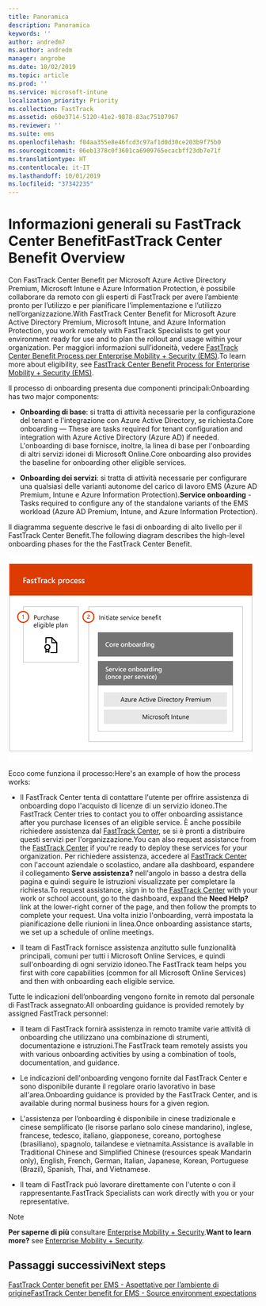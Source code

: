 ```yaml
---
title: Panoramica
description: Panoramica
keywords: ''
author: andredm7
ms.author: andredm
manager: angrobe
ms.date: 10/02/2019
ms.topic: article
ms.prod: ''
ms.service: microsoft-intune
localization_priority: Priority
ms.collection: FastTrack
ms.assetid: e60e3714-5120-41e2-9878-83ac75107967
ms.reviewer: ''
ms.suite: ems
ms.openlocfilehash: f04aa355e8e46fcd3c97af1d0d30ce203b9f75b0
ms.sourcegitcommit: 06eb1378c0f3601ca6909765ecacbff23db7e71f
ms.translationtype: HT
ms.contentlocale: it-IT
ms.lasthandoff: 10/01/2019
ms.locfileid: "37342235"
---
```

# <a name="fasttrack-center-benefit-overview"></a><span data-ttu-id="aae46-103">Informazioni generali su FastTrack Center Benefit</span><span class="sxs-lookup"><span data-stu-id="aae46-103">FastTrack Center Benefit Overview</span></span>

<span data-ttu-id="aae46-104">Con FastTrack Center Benefit per Microsoft Azure Active Directory Premium, Microsoft Intune e Azure Information Protection, è possibile collaborare da remoto con gli esperti di FastTrack per avere l’ambiente pronto per l’utilizzo e per pianificare l’implementazione e l’utilizzo nell’organizzazione.</span><span class="sxs-lookup"><span data-stu-id="aae46-104">With FastTrack Center Benefit for Microsoft Azure Active Directory Premium, Microsoft Intune, and Azure Information Protection, you work remotely with FastTrack Specialists to get your environment ready for use and to plan the rollout and usage within your organization.</span></span> <span data-ttu-id="aae46-105">Per maggiori informazioni sull’idoneità, vedere [FastTrack Center Benefit Process per Enterprise Mobility + Security (EMS)](EMS-fasttrack-process.md).</span><span class="sxs-lookup"><span data-stu-id="aae46-105">To learn more about eligibility, see [FastTrack Center Benefit Process for Enterprise Mobility + Security (EMS)](EMS-fasttrack-process.md).</span></span>

<span data-ttu-id="aae46-106">Il processo di onboarding presenta due componenti principali:</span><span class="sxs-lookup"><span data-stu-id="aae46-106">Onboarding has two major components:</span></span>

-   <span data-ttu-id="aae46-107">**Onboarding di base**: si tratta di attività necessarie per la configurazione del tenant e l'integrazione con Azure Active Directory, se richiesta.</span><span class="sxs-lookup"><span data-stu-id="aae46-107">Core onboarding — These are tasks required for tenant configuration and integration with Azure Active Directory (Azure AD) if needed.</span></span> <span data-ttu-id="aae46-108">L'onboarding di base fornisce, inoltre, la linea di base per l'onboarding di altri servizi idonei di Microsoft Online.</span><span class="sxs-lookup"><span data-stu-id="aae46-108">Core onboarding also provides the baseline for onboarding other eligible services.</span></span>

-   <span data-ttu-id="aae46-109">**Onboarding dei servizi**: si tratta di attività necessarie per configurare una qualsiasi delle varianti autonome del carico di lavoro EMS (Azure AD Premium, Intune e Azure Information Protection).</span><span class="sxs-lookup"><span data-stu-id="aae46-109">**Service onboarding** - Tasks required to configure any of the standalone variants of the EMS workload (Azure AD Premium, Intune, and Azure Information Protection).</span></span>

<span data-ttu-id="aae46-110">Il diagramma seguente descrive le fasi di onboarding di alto livello per il FastTrack Center Benefit.</span><span class="sxs-lookup"><span data-stu-id="aae46-110">The following diagram describes the high-level onboarding phases for the the FastTrack Center Benefit.</span></span>

![Le fasi di onboarding di alto livello dell'uso del FastTrack Center Benefit](./media/ft-onboarding-process.png)

<span data-ttu-id="aae46-112">Ecco come funziona il processo:</span><span class="sxs-lookup"><span data-stu-id="aae46-112">Here's an example of how the process works:</span></span>

- <span data-ttu-id="aae46-113">Il FastTrack Center tenta di contattare l'utente per offrire assistenza di onboarding dopo l'acquisto di licenze di un servizio idoneo.</span><span class="sxs-lookup"><span data-stu-id="aae46-113">The FastTrack Center tries to contact you to offer onboarding assistance after you purchase licenses of an eligible service.</span></span> <span data-ttu-id="aae46-114">È anche possibile richiedere assistenza dal [FastTrack Center](https://go.microsoft.com/fwlink/?linkid=780698), se si è pronti a distribuire questi servizi per l'organizzazione.</span><span class="sxs-lookup"><span data-stu-id="aae46-114">You can also request assistance from the [FastTrack Center](https://go.microsoft.com/fwlink/?linkid=780698) if you're ready to deploy these services for your organization.</span></span> <span data-ttu-id="aae46-115">Per richiedere assistenza, accedere al [FastTrack Center](https://go.microsoft.com/fwlink/?linkid=780698) con l'account aziendale o scolastico, andare alla dashboard, espandere il collegamento **Serve assistenza?** nell'angolo in basso a destra della pagina e quindi seguire le istruzioni visualizzate per completare la richiesta.</span><span class="sxs-lookup"><span data-stu-id="aae46-115">To request assistance, sign in to the [FastTrack Center](https://go.microsoft.com/fwlink/?linkid=780698) with your work or school account, go to the dashboard, expand the **Need Help?** link at the lower-right corner of the page, and then follow the prompts to complete your request.</span></span> <span data-ttu-id="aae46-116">Una volta inizio l'onboarding, verrà impostata la pianificazione delle riunioni in linea.</span><span class="sxs-lookup"><span data-stu-id="aae46-116">Once onboarding assistance starts, we set up a schedule of online meetings.</span></span>

-   <span data-ttu-id="aae46-117">Il team di FastTrack fornisce assistenza anzitutto sulle funzionalità principali, comuni per tutti i Microsoft Online Services, e quindi sull'onboarding di ogni servizio idoneo.</span><span class="sxs-lookup"><span data-stu-id="aae46-117">The FastTrack team helps you first with core capabilities (common for all Microsoft Online Services) and then with onboarding each eligible service.</span></span>

<span data-ttu-id="aae46-118">Tutte le indicazioni dell’onboarding vengono fornite in remoto dal personale di FastTrack assegnato:</span><span class="sxs-lookup"><span data-stu-id="aae46-118">All onboarding guidance is provided remotely by assigned FastTrack personnel:</span></span>

-   <span data-ttu-id="aae46-119">Il team di FastTrack fornirà assistenza in remoto tramite varie attività di onboarding che utilizzano una combinazione di strumenti, documentazione e istruzioni.</span><span class="sxs-lookup"><span data-stu-id="aae46-119">The FastTrack team remotely assists you with various onboarding activities by using a combination of tools, documentation, and guidance.</span></span>

-   <span data-ttu-id="aae46-120">Le indicazioni dell'onboarding vengono fornite dal FastTrack Center e sono disponibile durante il regolare orario lavorativo in base all'area.</span><span class="sxs-lookup"><span data-stu-id="aae46-120">Onboarding guidance is provided by the FastTrack Center, and is available during normal business hours for a given region.</span></span>

-   <span data-ttu-id="aae46-121">L'assistenza per l’onboarding è disponibile in cinese tradizionale e cinese semplificato (le risorse parlano solo cinese mandarino), inglese, francese, tedesco, italiano, giapponese, coreano, portoghese (brasiliano), spagnolo, tailandese e vietnamita.</span><span class="sxs-lookup"><span data-stu-id="aae46-121">Assistance is available in Traditional Chinese and Simplified Chinese (resources speak Mandarin only), English, French, German, Italian, Japanese, Korean, Portuguese (Brazil), Spanish, Thai, and Vietnamese.</span></span>

-   <span data-ttu-id="aae46-122">Il team di FastTrack può lavorare direttamente con l'utente o con il rappresentante.</span><span class="sxs-lookup"><span data-stu-id="aae46-122">FastTrack Specialists can work directly with you or your representative.</span></span>

> [!NOTE]
> <span data-ttu-id="aae46-123">**Per saperne di più** consultare [Enterprise Mobility + Security](https://www.microsoft.com/cloud-platform/enterprise-mobility).</span><span class="sxs-lookup"><span data-stu-id="aae46-123">**Want to learn more?** see [Enterprise Mobility + Security](https://www.microsoft.com/cloud-platform/enterprise-mobility).</span></span>

## <a name="next-steps"></a><span data-ttu-id="aae46-124">Passaggi successivi</span><span class="sxs-lookup"><span data-stu-id="aae46-124">Next steps</span></span>

[<span data-ttu-id="aae46-125">FastTrack Center benefit per EMS - Aspettative per l’ambiente di origine</span><span class="sxs-lookup"><span data-stu-id="aae46-125">FastTrack Center benefit for EMS - Source environment expectations</span></span>](EMS-source-environment-expectations.md)
